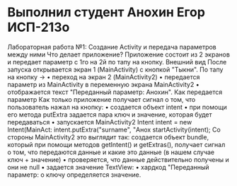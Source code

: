 # Выполнил студент Анохин Егор ИСП-213о
Лабораторная работа №1: Создание Activity и передача параметров между ними
  Что делает приложение?
Приложение состоит из 2 экранов и передает параметр с 1го на 2й по тапу на кнопку.
  Внешний вид
После запуска открывается экран 1 (MainActivity) с кнопкой "Тыкни". По тапу
на кнопку ->
• переход на экран 2 (MainActivity2) • передается параметр из MainActivity в переменную экрана MainActivity2
• отображается текст "Переданный параметр: Анохин".
  Как передается параметр
Как только приложение получает сигнал о том, что пользователь нажал на кнопку:
• создается объект intent
• при помощи его метода
putExtra задается пара ключ и значение, которая будет передаваться
• запускается MainActivity2
Intent intent = new Intent(MainAct: intent.putExtra("surname", "Анох startActivity(intent);
  Со стороны MainActivity2 это выглядит
так:
создается объект bundle, который при помощи методов getIntent() и getExtras(), получает сигнал о том, что передаются данные и какие это данные (в нашем случае ключ + значение)
• проверяется, что данные действительно получены и они не null
• задается значение TextView:
• хардкод "Переданный параметр:
о ключу определяется значение.
